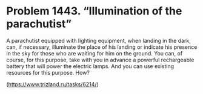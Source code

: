 # Problem 1443. “Illumination of the parachutist”

A parachutist equipped with lighting equipment, when landing in the dark, can, if necessary, illuminate the place of his landing or indicate his presence in the sky for those who are waiting for him on the ground. You can, of course, for this purpose, take with you in advance a powerful rechargeable battery that will power the electric lamps. And you can use existing resources for this purpose. How?

(https://www.trizland.ru/tasks/6214/)